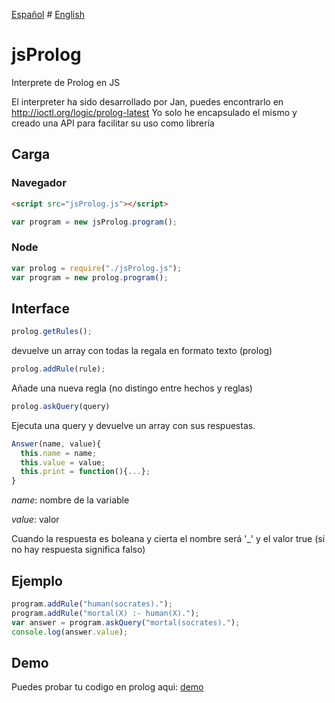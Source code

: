 [Español](https://cubiwan.github.io/jsProlog/README_es) # [English](https://cubiwan.github.io/jsProlog/)

# jsProlog

Interprete de Prolog en JS 

El interpreter ha sido desarrollado por Jan, puedes encontrarlo en http://ioctl.org/logic/prolog-latest Yo solo he encapsulado el mismo y creado una API para facilitar su uso como librería

## Carga

### Navegador

```html
<script src="jsProlog.js"></script>
```
```js
var program = new jsProlog.program();
```

### Node

```js
var prolog = require("./jsProlog.js");
var program = new prolog.program();
```

## Interface

```js
prolog.getRules();
```
devuelve un array con todas la regala en formato texto (prolog)

```js	
prolog.addRule(rule);
```
Añade una nueva regla (no distingo entre hechos y reglas)

```js
prolog.askQuery(query)
```
Ejecuta una query y devuelve un array con sus respuestas.

```js
Answer(name, value){
  this.name = name;
  this.value = value;
  this.print = function(){...};
}
```
_name_: nombre de la variable

_value_: valor

Cuando la respuesta es boleana y cierta el nombre será '_' y el valor true (si no hay respuesta significa falso)

## Ejemplo

```js
program.addRule("human(socrates).");
program.addRule("mortal(X) :- human(X).");
var answer = program.askQuery("mortal(socrates).");
console.log(answer.value);
```

## Demo

Puedes probar tu codigo en prolog aqui: [demo](https://cubiwan.github.io/jsProlog/demo.html)
